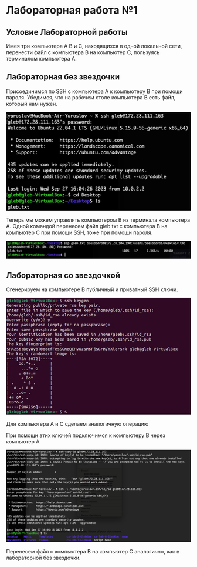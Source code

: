# Лабораторная работа №1

## Условие Лабораторной работы

Имея три компьютера А В и С, находящихся в одной локальной сети, перенести файл с компьютера В на компьютер С, пользуясь терминалом компьютера А.

## Лабораторная без звездочки

Присоединимся по SSH с компьютера A к компьютеру B при помощи пароля. Убедимся, что
на рабочем столе компьютера B есть файл, который нам нужен.

![Рисунок 1.1](Screenshots/GlebYaroslav.jpg)

Теперь мы можем управлять компьютером B из терминала компьютера А. Одной командой
перенесем файл gleb.txt с компьютера B на компьютер С при помощи SSH, тоже при помощи
пароля.

![Рисунок 2.2](Screenshots/OlesyaCopying.jpg)

## Лабораторная со звездочкой

Сгенерируем на компьютере B публичный и приватный SSH ключи. 

![Рисунок 3.1](Screenshots/ssh-generating.jpg)

Для компьютера А и С сделаем аналогичную операцию

При помощи этих ключей подключимся к компьютеру B через компьютер А

![Рисунок 3.2](Screenshots/img.png)

Перенесем файл с компьютера В на компьютер С аналогично, как в лабораторной без звездочки.

